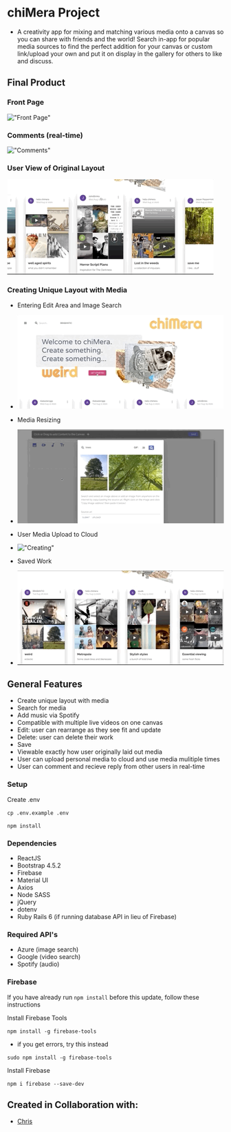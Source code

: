 # chiMera Project

- A creativity app for mixing and matching various media onto a canvas so you can share with friends and the world! Search in-app for popular media sources to find the perfect addition for your canvas or custom link/upload your own and put it on display in the gallery for others to like and discuss.

## Final Product

### Front Page

!["Front Page"](https://github.com/RubinJhand/chiMera/blob/master/docs/overview.gif)

### Comments (real-time)

!["Comments"](https://github.com/RubinJhand/chiMera/blob/master/docs/comments-live.gif)

### User View of Original Layout

!["Panel-Canvas"](https://github.com/RubinJhand/chiMera/blob/master/docs/panel-to-canvas.gif)

### Creating Unique Layout with Media

- Entering Edit Area and Image Search
- !["Creating"](https://github.com/RubinJhand/chiMera/blob/master/docs/image-search.gif)

- Media Resizing
- !["Creating"](https://github.com/RubinJhand/chiMera/blob/master/docs/image-resize.gif)

- User Media Upload to Cloud
- !["Creating"](https://github.com/RubinJhand/chiMera/blob/master/docs/media-upload-resize.gif)

- Saved Work
- !["Creating"](https://github.com/RubinJhand/chiMera/blob/master/docs/saved-panel.gif)

## General Features

- Create unique layout with media
- Search for media
- Add music via Spotify
- Compatible with multiple live videos on one canvas
- Edit: user can rearrange as they see fit and update
- Delete: user can delete their work
- Save
- Viewable exactly how user originally laid out media
- User can upload personal media to cloud and use media mulitiple times
- User can comment and recieve reply from other users in real-time

### Setup

Create .env

```
cp .env.example .env
```

```
npm install
```

### Dependencies

- ReactJS
- Bootstrap 4.5.2
- Firebase
- Material UI
- Axios
- Node SASS
- jQuery
- dotenv
- Ruby Rails 6 (if running database API in lieu of Firebase)

### Required API's

- Azure (image search)
- Google (video search)
- Spotify (audio)

### Firebase

If you have already run `npm install` before this update, follow these instructions

Install Firebase Tools

```
npm install -g firebase-tools
```

- if you get errors, try this instead

```
sudo npm install -g firebase-tools
```

Install Firebase

```
npm i firebase --save-dev
```

## Created in Collaboration with:

- [Chris](https://github.com/cjfelice/cuneiform)
